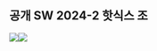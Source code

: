 ## 공개 SW 2024-2 핫식스 조 

<img src="https://img.shields.io/badge/Github-000000?style=flat-square&logo=github&logoColor=white"/><img src="https://img.shields.io/badge/SpringBoot-98dd6d?style=flat-square&logo=SpringBoot&logoColor=white"/>



